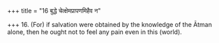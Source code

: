 +++
title = "16 बुद्धे चेत्क्षेमप्रापणमिहैव न"

+++
16. (For) if salvation were obtained by the knowledge of the Ātman alone, then he ought not to feel any pain even in this (world).
